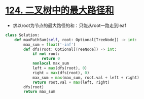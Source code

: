 #  [124. 二叉树中的最大路径和](https://leetcode.cn/problems/binary-tree-maximum-path-sum/)
* 求以root为节点的最大路径的和：只能从root一路走到leaf
```python fold
class Solution:
    def maxPathSum(self, root: Optional[TreeNode]) -> int:
        max_sum = float('-inf')
        def dfs(root: Optional[TreeNode]) -> int:
            if not root:
                return 0
            nonlocal max_sum
            left = max(dfs(root), 0)
            right = max(dfs(root), 0)
            max_sum = max(max_sum, root.val + left + right)
            return root.val + max(left, right)
	    dfs(root)
		return max_sum
```